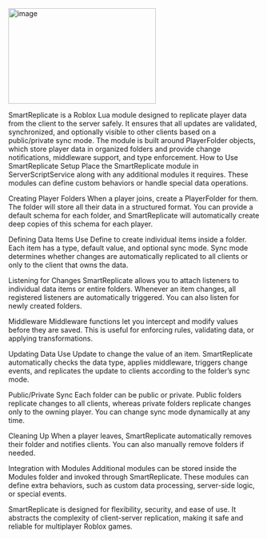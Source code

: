 <img width="295" height="191" alt="image" src="https://github.com/user-attachments/assets/9c9b61db-2b83-49a9-988e-0dccf8432a32" />


SmartReplicate is a Roblox Lua module designed to replicate player data from the client to the server safely. It ensures that all updates are validated, synchronized, and optionally visible to other clients based on a public/private sync mode. The module is built around PlayerFolder objects, which store player data in organized folders and provide change notifications, middleware support, and type enforcement. How to Use SmartReplicate Setup Place the SmartReplicate module in ServerScriptService along with any additional modules it requires. These modules can define custom behaviors or handle special data operations.

Creating Player Folders When a player joins, create a PlayerFolder for them. The folder will store all their data in a structured format. You can provide a default schema for each folder, and SmartReplicate will automatically create deep copies of this schema for each player.

Defining Data Items Use Define to create individual items inside a folder. Each item has a type, default value, and optional sync mode. Sync mode determines whether changes are automatically replicated to all clients or only to the client that owns the data.

Listening for Changes SmartReplicate allows you to attach listeners to individual data items or entire folders. Whenever an item changes, all registered listeners are automatically triggered. You can also listen for newly created folders.

Middleware Middleware functions let you intercept and modify values before they are saved. This is useful for enforcing rules, validating data, or applying transformations.

Updating Data Use Update to change the value of an item. SmartReplicate automatically checks the data type, applies middleware, triggers change events, and replicates the update to clients according to the folder’s sync mode.

Public/Private Sync Each folder can be public or private. Public folders replicate changes to all clients, whereas private folders replicate changes only to the owning player. You can change sync mode dynamically at any time.

Cleaning Up When a player leaves, SmartReplicate automatically removes their folder and notifies clients. You can also manually remove folders if needed.

Integration with Modules Additional modules can be stored inside the Modules folder and invoked through SmartReplicate. These modules can define extra behaviors, such as custom data processing, server-side logic, or special events.

SmartReplicate is designed for flexibility, security, and ease of use. It abstracts the complexity of client-server replication, making it safe and reliable for multiplayer Roblox games.
